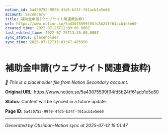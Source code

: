 ```yaml
---
notion_id: 5a430755-99f0-4fd5-b24f-f61acb1e5e60
account: Secondary
title: 補助金申請(ウェブサイト関連費抜粋)
url: https://www.notion.so/5a43075599f04fd5b24ff61acb1e5e60
created_time: 2022-07-25T12:03:00.000Z
last_edited_time: 2022-07-25T13:35:00.000Z
sync_status: placeholder
sync_time: 2025-07-12T15:01:47.485950
---
```


# 補助金申請(ウェブサイト関連費抜粋)

*🔄 This is a placeholder file from Notion Secondary account.*

**Original URL**: https://www.notion.so/5a43075599f04fd5b24ff61acb1e5e60

**Status**: Content will be synced in a future update.

**Page ID**: `5a430755-99f0-4fd5-b24f-f61acb1e5e60`

---

*Generated by Obsidian-Notion sync at 2025-07-12 15:01:47*
